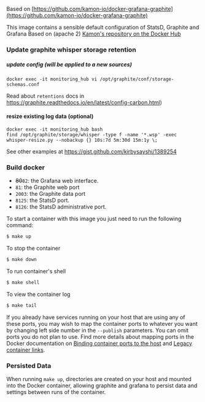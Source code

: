 Based on [https://github.com/kamon-io/docker-grafana-graphite](https://github.com/kamon-io/docker-grafana-graphite)


This image contains a sensible default configuration of StatsD, Graphite and Grafana
Based on (apache 2) [Kamon's repository on the Docker Hub](https://hub.docker.com/u/kamon/)

### Update graphite whisper storage retention

##### update config (will be applied to a new sources)

```
docker exec -it monitoring_hub vi /opt/graphite/conf/storage-schemas.conf
```
Read about `retentions` docs in https://graphite.readthedocs.io/en/latest/config-carbon.html)  

#### resize existing log data (optional)

```
docker exec -it monitoring_hub bash
find /opt/graphite/storage/whisper -type f -name '*.wsp' -exec whisper-resize.py --nobackup {} 10s:7d 5m:30d 15m:1y \;
```

See other examples at https://gist.github.com/kirbysayshi/1389254


### Build docker ###


- ~~80~~`82`: the Grafana web interface.
- `81`: the Graphite web port
- `2003`: the Graphite data port
- `8125`: the StatsD port.
- `8126`: the StatsD administrative port.

To start a container with this image you just need to run the following command:

```bash
$ make up
```

To stop the container
```bash
$ make down
```

To run container's shell
```bash
$ make shell
```

To view the container log
```bash
$ make tail
```

If you already have services running on your host that are using any of these ports, you may wish to map the container
ports to whatever you want by changing left side number in the `--publish` parameters. You can omit ports you do not plan to use. Find more details about mapping ports in the Docker documentation on [Binding container ports to the host](https://docs.docker.com/engine/userguide/networking/default_network/binding/) and [Legacy container links](https://docs.docker.com/engine/userguide/networking/default_network/dockerlinks/).

### Persisted Data ###

When running `make up`, directories are created on your host and mounted into the Docker container, allowing graphite and grafana to persist data and settings between runs of the container.
